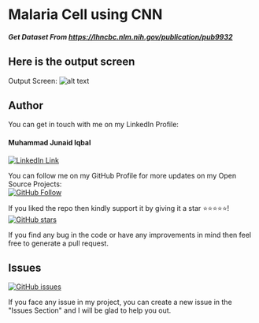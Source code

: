 # Malaria Cell using CNN
##### Get Dataset From https://lhncbc.nlm.nih.gov/publication/pub9932

## Here is the output screen
Output Screen: 
![alt text](https://github.com/thejunaidiqbal/Malaria-Cell-using-CNN/blob/master/Output.png "Output Screen of Malaria-Cell")

## Author
You can get in touch with me on my LinkedIn Profile:

#### Muhammad Junaid Iqbal
[![LinkedIn Link](https://img.shields.io/badge/LinkedIn-Muhammad%20Junaid%20Iqbal-lightgrey)](https://www.linkedin.com/in/thejunaidiqbal)

You can follow me on my GitHub Profile for more updates on my Open Source Projects:
</br>
[![GitHub Follow](https://img.shields.io/badge/Connect-Muhammad%20Junaid%20Iqbal-blue.svg?logo=Github&longCache=true&style=social&label=Follow)](https://github.com/thejunaidiqbal)

If you liked the repo then kindly support it by giving it a star ⭐⭐⭐⭐⭐!</br>
[![GitHub stars](https://img.shields.io/github/stars/thejunaidiqbal/Malaria-Cell-using-CNN/)](https://github.com/thejunaidiqbal/Malaria-Cell-using-CNN//stargazers)

If you find any bug in the code or have any improvements in mind then feel free to generate a pull request.

## Issues
[![GitHub issues](https://img.shields.io/github/issues/thejunaidiqbal/Malaria-Cell-using-CNN/?style=plastic)](https://github.com/thejunaidiqbal/Malaria-Cell-using-CNN//issues)

If you face any issue in my project, you can create a new issue in the "Issues Section" and I will be glad to help you out.


